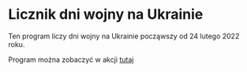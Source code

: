 # Licznik dni wojny na Ukrainie

Ten program liczy dni wojny na Ukrainie począwszy od 24 lutego 2022 roku.

Program można zobaczyć w akcji [tutaj](https://licznik-wojenny.netlify.app/)
